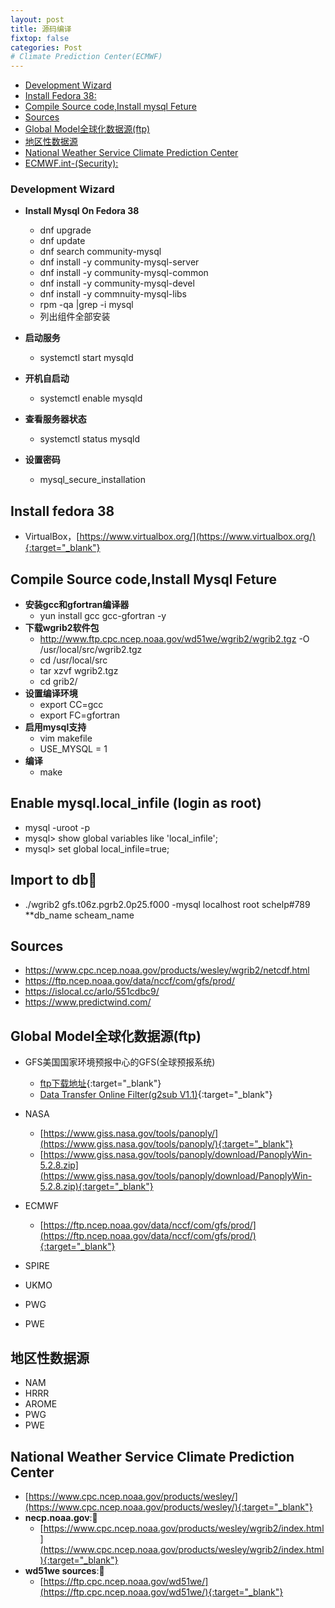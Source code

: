 ```yaml
---
layout: post
title: 源码编译
fixtop: false
categories: Post
# Climate Prediction Center(ECMWF)
---
```

<!--TOC-->
  - [Development Wizard](#development-wizard)
  - [Install Fedora 38:](#install-fedora-38)
  - [Compile Source code,Install mysql Feture](#compile-source-codeinstall-mysql-feture)
  - [Sources](#sources)
  - [Global Model全球化数据源(ftp)](#global-modelftp)
  - [地区性数据源](#)
  - [National Weather Service Climate Prediction Center](#national-weather-service-climate-prediction-center)
  - [ECMWF.int-(Security):](#ecmwf.int-security)
<!--/TOC-->

### Development Wizard
  - **Install Mysql On Fedora 38**
    - dnf upgrade
    - dnf update    
    - dnf search community-mysql
    - dnf install -y community-mysql-server    
    - dnf install -y community-mysql-common
    - dnf install -y community-mysql-devel
    - dnf install -y commnuity-mysql-libs    
    - rpm -qa \|grep -i mysql
    - 列出组件全部安装    

  - **启动服务**
    - systemctl start mysqld
  - **开机自启动**
    - systemctl enable mysqld
  - **查看服务器状态**
    - systemctl status mysqld
  - **设置密码**
    - mysql_secure_installation

## Install fedora 38
  - VirtualBox，[https://www.virtualbox.org/](https://www.virtualbox.org/){:target="_blank"}

## Compile Source code,Install Mysql Feture
  - **安装gcc和gfortran编译器**
    - yun install gcc gcc-gfortran -y
  - **下载wgrib2软件包**
    - http://www.ftp.cpc.ncep.noaa.gov/wd51we/wgrib2/wgrib2.tgz -O  /usr/local/src/wgrib2.tgz
    - cd /usr/local/src
    - tar xzvf wgrib2.tgz
    - cd grib2/
  - **设置编译环境**
    - export CC=gcc
    - export FC=gfortran
  - **启用mysql支持**
    - vim makefile
    - USE_MYSQL = 1
  - **编译**
    - make


## Enable mysql.local_infile (login as root)
  - mysql -uroot -p
  - mysql> show global variables like 'local_infile';
  - mysql> set global local_infile=true;

## Import to db📌
  - ./wgrib2 gfs.t06z.pgrb2.0p25.f000 -mysql localhost root schelp#789 **db_name scheam_name


## Sources

- https://www.cpc.ncep.noaa.gov/products/wesley/wgrib2/netcdf.html
- https://ftp.ncep.noaa.gov/data/nccf/com/gfs/prod/
- https://islocal.cc/arlo/551cdbc9/
- https://www.predictwind.com/

## Global Model全球化数据源(ftp)

- GFS美国国家环境预报中心的GFS(全球预报系统)
  - [ftp下载地址](http://www.ftp.ncep.noaa.gov/data/nccf/com/gfs/prod/){:target="_blank"}
  - [Data Transfer Online Filter(g2sub V1.1)](https://nomads.ncep.noaa.gov/cgi-bin/filter_gfs_0p25.pl){:target="_blank"}

- NASA
  - [https://www.giss.nasa.gov/tools/panoply/](https://www.giss.nasa.gov/tools/panoply/){:target="_blank"}
  - [https://www.giss.nasa.gov/tools/panoply/download/PanoplyWin-5.2.8.zip](https://www.giss.nasa.gov/tools/panoply/download/PanoplyWin-5.2.8.zip){:target="_blank"}
- ECMWF
  - [https://ftp.ncep.noaa.gov/data/nccf/com/gfs/prod/](https://ftp.ncep.noaa.gov/data/nccf/com/gfs/prod/){:target="_blank"}
- SPIRE
- UKMO
- PWG
- PWE

## 地区性数据源

- NAM
- HRRR
- AROME
- PWG
- PWE


## National Weather Service Climate Prediction Center
- [https://www.cpc.ncep.noaa.gov/products/wesley/](https://www.cpc.ncep.noaa.gov/products/wesley/){:target="_blank"}
- **necp.noaa.gov**:📌
  - [https://www.cpc.ncep.noaa.gov/products/wesley/wgrib2/index.html](https://www.cpc.ncep.noaa.gov/products/wesley/wgrib2/index.html){:target="_blank"}
- **wd51we sources**:📌
  - [https://ftp.cpc.ncep.noaa.gov/wd51we/](https://ftp.cpc.ncep.noaa.gov/wd51we/){:target="_blank"}
